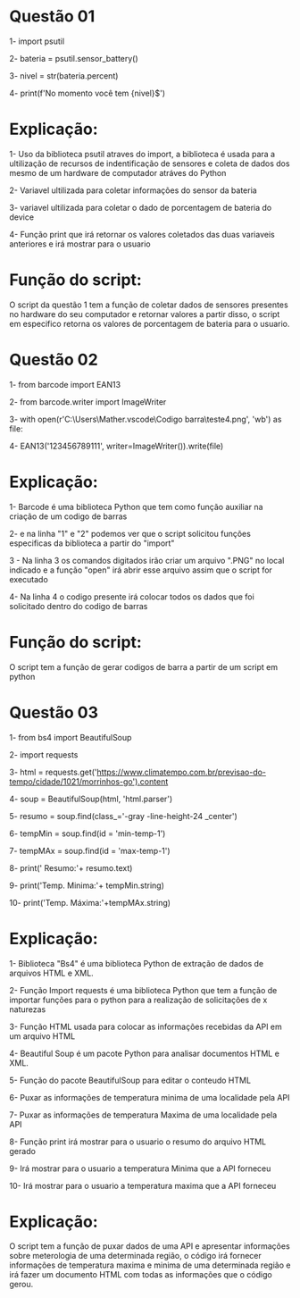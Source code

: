 

# Questão 01
1- import psutil

2- bateria = psutil.sensor_battery()

3- nivel = str(bateria.percent)

4- print(f'No momento você tem {nivel}$')


# Explicação:
1- Uso da biblioteca psutil atraves do import, a biblioteca é usada para a ultilização de recursos de indentificação de sensores e coleta de dados dos mesmo de um hardware de computador atráves do Python

2- Variavel ultilizada para coletar informações do sensor da bateria

3- variavel ultilizada para coletar o dado de porcentagem de bateria do device

4- Função print que irá retornar os valores coletados das duas variaveis anteriores e irá mostrar para o usuario
# Função do script:
O script da questão 1 tem a função de coletar dados de sensores presentes no hardware do seu computador e retornar valores a partir disso, o script em especifico retorna os valores de porcentagem de bateria para o usuario.

# Questão 02
1- from barcode import EAN13

2- from barcode.writer import ImageWriter

3- with open(r'C:\Users\Mather\.vscode\Codigo barra\teste4.png', 'wb') as file:

4-    EAN13('123456789111', writer=ImageWriter()).write(file)

# Explicação:
1- Barcode é uma biblioteca Python que tem como função auxiliar na criação de um codigo de barras

2- e na linha "1" e "2" podemos ver que o script solicitou funções especificas da biblioteca a partir do "import"

3 - Na linha 3 os comandos digitados irão criar um arquivo ".PNG"  no local indicado e a função "open" irá abrir esse arquivo assim que o script for executado

4- Na linha 4 o codigo presente irá colocar todos os dados que foi solicitado dentro do codigo de barras
# Função do script:
O script tem a função de gerar codigos de barra a partir de um script em python

# Questão 03 

1- from bs4 import BeautifulSoup

2- import requests


3- html = requests.get('https://www.climatempo.com.br/previsao-do-tempo/cidade/1021/morrinhos-go').content


4- soup = BeautifulSoup(html, 'html.parser')


5- resumo = soup.find(class_='-gray -line-height-24 _center')


6- tempMin = soup.find(id = 'min-temp-1')

7- tempMAx = soup.find(id = 'max-temp-1')


8-   print(' Resumo:'+ resumo.text)

9-   print('Temp. Minima:'+ tempMin.string)

10- print('Temp. Máxima:'+tempMAx.string)

# Explicação:

1- Biblioteca "Bs4" é uma biblioteca Python de extração de dados de arquivos HTML e XML.

2- Função Import requests é uma biblioteca Python que tem a função de importar funções para o python para a realização de solicitações de x naturezas

3- Função HTML usada para colocar as informações recebidas da API em um arquivo HTML

4- Beautiful Soup é um pacote Python para analisar documentos HTML e XML.

5- Função do pacote BeautifulSoup para editar o conteudo HTML 

6- Puxar as informações de temperatura minima de uma localidade pela API

7- Puxar as informações de temperatura Maxima de uma localidade pela API

8- Função print irá mostrar para o usuario o resumo do arquivo HTML gerado

9- Irá mostrar para o usuario a temperatura Minima que a API forneceu 

10- Irá mostrar para o usuario a temperatura maxima que a API forneceu

# Explicação:
O script tem a função de puxar dados de uma API e apresentar informações sobre meterologia de uma determinada região, o código irá fornecer informações de temperatura maxima e minima de uma determinada região e irá fazer um documento HTML com todas as informações que o código gerou.

